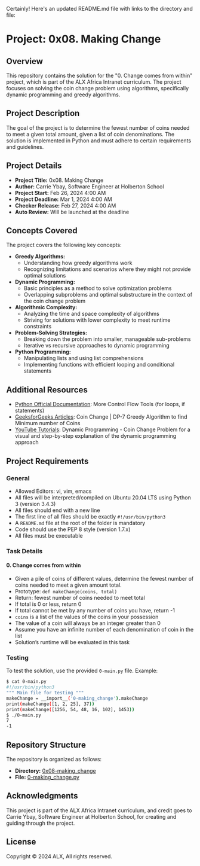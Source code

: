 Certainly! Here's an updated README.md file with links to the directory and file:

# Project: 0x08. Making Change

## Overview
This repository contains the solution for the "0. Change comes from within" project, which is part of the ALX Africa Intranet curriculum. The project focuses on solving the coin change problem using algorithms, specifically dynamic programming and greedy algorithms.

## Project Description
The goal of the project is to determine the fewest number of coins needed to meet a given total amount, given a list of coin denominations. The solution is implemented in Python and must adhere to certain requirements and guidelines.

## Project Details
- **Project Title:** 0x08. Making Change
- **Author:** Carrie Ybay, Software Engineer at Holberton School
- **Project Start:** Feb 26, 2024 4:00 AM
- **Project Deadline:** Mar 1, 2024 4:00 AM
- **Checker Release:** Feb 27, 2024 4:00 AM
- **Auto Review:** Will be launched at the deadline

## Concepts Covered
The project covers the following key concepts:
- **Greedy Algorithms:**
  - Understanding how greedy algorithms work
  - Recognizing limitations and scenarios where they might not provide optimal solutions
- **Dynamic Programming:**
  - Basic principles as a method to solve optimization problems
  - Overlapping subproblems and optimal substructure in the context of the coin change problem
- **Algorithmic Complexity:**
  - Analyzing the time and space complexity of algorithms
  - Striving for solutions with lower complexity to meet runtime constraints
- **Problem-Solving Strategies:**
  - Breaking down the problem into smaller, manageable sub-problems
  - Iterative vs recursive approaches to dynamic programming
- **Python Programming:**
  - Manipulating lists and using list comprehensions
  - Implementing functions with efficient looping and conditional statements

## Additional Resources
- [Python Official Documentation](https://docs.python.org/3/): More Control Flow Tools (for loops, if statements)
- [GeeksforGeeks Articles](https://www.geeksforgeeks.org/): Coin Change | DP-7 Greedy Algorithm to find Minimum number of Coins
- [YouTube Tutorials](https://www.youtube.com/): Dynamic Programming - Coin Change Problem for a visual and step-by-step explanation of the dynamic programming approach

## Project Requirements
### General
- Allowed Editors: vi, vim, emacs
- All files will be interpreted/compiled on Ubuntu 20.04 LTS using Python 3 (version 3.4.3)
- All files should end with a new line
- The first line of all files should be exactly `#!/usr/bin/python3`
- A `README.md` file at the root of the folder is mandatory
- Code should use the PEP 8 style (version 1.7.x)
- All files must be executable

### Task Details
#### 0. Change comes from within
- Given a pile of coins of different values, determine the fewest number of coins needed to meet a given amount total.
- Prototype: `def makeChange(coins, total)`
- Return: fewest number of coins needed to meet total
- If total is 0 or less, return 0
- If total cannot be met by any number of coins you have, return -1
- `coins` is a list of the values of the coins in your possession
- The value of a coin will always be an integer greater than 0
- Assume you have an infinite number of each denomination of coin in the list
- Solution’s runtime will be evaluated in this task

### Testing
To test the solution, use the provided `0-main.py` file. Example:
```bash
$ cat 0-main.py
#!/usr/bin/python3
""" Main file for testing """
makeChange = __import__('0-making_change').makeChange
print(makeChange([1, 2, 25], 37))
print(makeChange([1256, 54, 48, 16, 102], 1453))
$ ./0-main.py
7
-1
```

## Repository Structure
The repository is organized as follows:
- **Directory:** [0x08-making_change](https://github.com/sabrallah/alx-interview/tree/master/0x08-making_change)
- **File:** [0-making_change.py](https://github.com/sabrallah/alx-interview/blob/master/0x08-making_change/0-making_change.py)

## Acknowledgments
This project is part of the ALX Africa Intranet curriculum, and credit goes to Carrie Ybay, Software Engineer at Holberton School, for creating and guiding through the project.

## License
Copyright © 2024 ALX, All rights reserved.